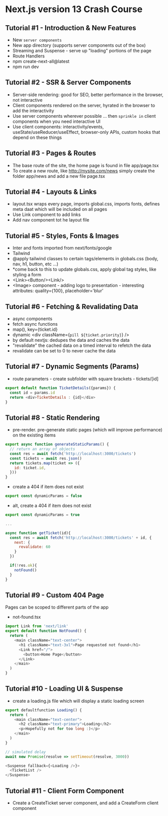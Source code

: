 # Next.js version 13 Crash Course

## Tutorial #1 - Introduction & New Features

- New `server components`
- New app directory (supports server components out of the box)
- Streaming and Suspense - serve up "loading" portions of the page
- Route Handlers
- npm create-next-all@latest
- npm run dev

## Tutorial #2 - SSR & Server Components

- Server-side rendering: good for SEO, better performance in the browser, not interactive
- Client components rendered on the server, hyrated in the browser to add the interactivity
- Use server components wherever possible ... then `sprinkle in` client components when you need interactive UI
- Use client components: interactivity/events, useState/useReducer/useEffect, browser-only APIs, custom hooks that depend on these things

## Tutorial #3 - Pages & Routes

- The base route of the site, the home page is found in file app/page.tsx
- To create a new route, like http://mysite.com/news simply create the folder app/news and add a new file page.tsx

## Tutorial #4 - Layouts & Links

- layout.tsx wraps every page, imports global.css, imports fonts, defines meta daat which will be included on all pages
- Use Link component to add links
- Add nav component tot he layout file

## Tutorial #5 - Styles, Fonts & Images

- Inter and fonts imported from next/fonts/google
- Tailwind
- @apply tailwind classes to certain tags/elements in globals.css (body, nav, h1, button, etc ...)
- \*come back to this to update globals.css, apply global tag styles, like styling a form
- &lt;Link>&lt;Button/>&lt;Link/>
- &lt;Image> component - adding logo to presentation - interesting attributes: quality={100}, placeholder='blur'

## Tutorial #6 - Fetching & Revalidating Data

- async components
- fetch async functions
- map(), key={ticket.id}
- dynamic &lt;div className={`pill ${ticket.priority}`} />
- by default nextjs: dedupes the data and caches the data
- "revalidate" the cached data on a timed interval to refetch the data
- revalidate can be set to 0 to never cache the data

## Tutorial #7 - Dynamic Segments (Params)

- route parameters - create subfolder with square brackets - tickets/[id]

```js
export default function TicketDetails({params}) {
  const id = params.id
  return <div>TicketDetails : {id}</div>
}
```

## Tutorial #8 - Static Rendering

- pre-render. pre-generate static pages (which will improve performance) on the existing items

```js
export async function generateStaticParams() {
  // return an array of objects
  const res = await fetch('http://localhost:3000/tickets')
  const tickets = await res.json()
  return tickets.map(ticket => ({
    id: ticket.id,
  }))
}
```

- create a 404 if item does not exist

```js
export const dynamicParams = false
```

- alt, create a 404 if item does not exist

```js
export const dynamicParams = true

...

async function getTicket(id){
  const res = await fetch('http://localhost:3000/tickets' + id, {
    next: {
      revalidate: 60
    }
  })

  if(!res.ok){
    notFound()
  }
}

```

## Tutorial #9 - Custom 404 Page

Pages can be scoped to different parts of the app

- not-found.tsx

```js
import Link from 'next/link'
export default function NotFound() {
  return (
    <main className="text-center">
      <h1 className="text-3xl">Page requested not found</h1>
      <Link href="/">
        <button>Home Page</button>
      </Link>
    </main>
  )
}
```

## Tutorial #10 - Loading UI & Suspense

- create a loading.js file which will display a static loading screen

```js
export defaultfunction Loading() {
  return (
    <main className="text-center">
      <h2 className="text-primary">Loading</h2>
      <p>Hopefully not for too long :)</p>
    </main>
  )
}
```

```js
// simulated delay
await new Promise(resolve => setTimeout(resolve, 3000))
```

```js
<Suspense fallback={<Loading />}>
  <TicketList />
</Suspense>
```

## Tutorial #11 - Client Form Component

- Create a CreateTicket server component, and add a CreateForm client component
